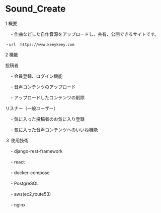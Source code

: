 # Sound_Create

1 概要

　・作曲などした自作音源をアップロードし、共有、公開できるサイトです。

    ・url  https://www.keeykeey.com　

2 機能

投稿者

　・会員登録、ログイン機能

　・音声コンテンツのアップロード

　・アップロードしたコンテンツの削除

リスナー（一般ユーザー）

　・気に入った投稿者のお気に入り登録

　・気に入った音声コンテンツへのいいね機能

３ 使用技術

　・django-rest-framework

　・react

　・docker-compose

　・PostgreSQL

　・aws(ec2,route53)

　・nginx
